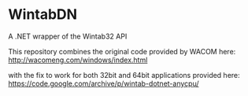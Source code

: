 # WintabDN
A .NET wrapper of the Wintab32 API

This repository combines the original code provided by WACOM here:
http://wacomeng.com/windows/index.html

with the fix to work for both 32bit and 64bit applications provided here:
https://code.google.com/archive/p/wintab-dotnet-anycpu/
